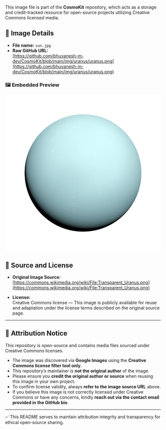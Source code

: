 This image file is part of the **CosmoKit** repository, which acts as a storage and credit-tracked resource for open-source projects utilizing Creative Commons licensed media.

## 📄 Image Details

- **File name:** `sun.jpg`
- **Raw GitHub URL:**  
  [https://github.com/bhuvanesh-m-dev/CosmoKit/blob/main/img/uranus/uranus.png](https://github.com/bhuvanesh-m-dev/CosmoKit/blob/main/img/uranus/uranus.png)

### 🖼️ Embedded Preview

![sun image](https://github.com/bhuvanesh-m-dev/CosmoKit/blob/main/img/uranus/uranus.png)

## 🔗 Source and License

- **Original Image Source:**  
  [https://commons.wikimedia.org/wiki/File:Transparent_Uranus.png](https://commons.wikimedia.org/wiki/File:Transparent_Uranus.png)
  
- **License:**  
  Creative Commons license — This image is publicly available for reuse and adaptation under the license terms described on the original source page.

---

## 📢 Attribution Notice

This repository is open-source and contains media files sourced under Creative Commons licenses.

- The image was discovered via **Google Images** using the **Creative Commons license filter tool only**.
- This repository’s maintainer is **not the original author** of the image.
- Please ensure you **credit the original author or source** when reusing this image in your own project.
- To confirm license validity, always **refer to the image source URL** above.
- If you believe this image is not correctly licensed under Creative Commons or have any concerns, kindly **reach out via the contact email provided in the GitHub bio**.

---

✅ This README serves to maintain attribution integrity and transparency for ethical open-source sharing.
